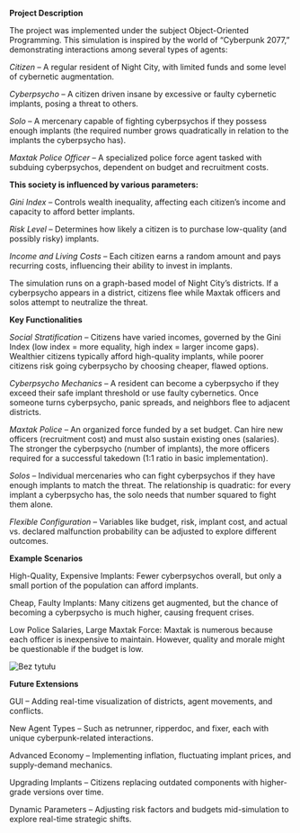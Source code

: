 **Project Description**


The project was implemented under the subject Object-Oriented Programming.
This simulation is inspired by the world of “Cyberpunk 2077,” demonstrating interactions among several types of agents:

*Citizen* – A regular resident of Night City, with limited funds and some level of cybernetic augmentation.

*Cyberpsycho* – A citizen driven insane by excessive or faulty cybernetic implants, posing a threat to others.

*Solo* – A mercenary capable of fighting cyberpsychos if they possess enough implants (the required number grows quadratically in relation to the implants the cyberpsycho has).

*Maxtak Police Officer* – A specialized police force agent tasked with subduing cyberpsychos, dependent on budget and recruitment costs.


**This society is influenced by various parameters:**


*Gini Index* – Controls wealth inequality, affecting each citizen’s income and capacity to afford better implants.

*Risk Level* – Determines how likely a citizen is to purchase low-quality (and possibly risky) implants.

*Income and Living Costs* – Each citizen earns a random amount and pays recurring costs, influencing their ability to invest in implants.

The simulation runs on a graph-based model of Night City’s districts. 
If a cyberpsycho appears in a district, citizens flee while Maxtak officers and solos attempt to neutralize the threat.


**Key Functionalities**


*Social Stratification* – Citizens have varied incomes, governed by the Gini Index (low index = more equality, high index = larger income gaps).
Wealthier citizens typically afford high-quality implants, while poorer citizens risk going cyberpsycho by choosing cheaper, flawed options.

*Cyberpsycho Mechanics* – A resident can become a cyberpsycho if they exceed their safe implant threshold or use faulty cybernetics. 
Once someone turns cyberpsycho, panic spreads, and neighbors flee to adjacent districts.

*Maxtak Police* – An organized force funded by a set budget.
Can hire new officers (recruitment cost) and must also sustain existing ones (salaries).
The stronger the cyberpsycho (number of implants), the more officers required for a successful takedown (1:1 ratio in basic implementation).

*Solos* – Individual mercenaries who can fight cyberpsychos if they have enough implants to match the threat.
The relationship is quadratic: for every implant a cyberpsycho has, the solo needs that number squared to fight them alone.

*Flexible Configuration* – Variables like budget, risk, implant cost, and actual vs. declared malfunction probability can be adjusted to explore different outcomes.


**Example Scenarios**


High-Quality, Expensive Implants:
Fewer cyberpsychos overall, but only a small portion of the population can afford implants.

Cheap, Faulty Implants:
Many citizens get augmented, but the chance of becoming a cyberpsycho is much higher, causing frequent crises.

Low Police Salaries, Large Maxtak Force:
Maxtak is numerous because each officer is inexpensive to maintain. However, quality and morale might be questionable if the budget is low.


![Bez tytułu](https://github.com/user-attachments/assets/65079e0c-647d-4e1b-a02f-3455aa4f765b)


**Future Extensions**

GUI – Adding real-time visualization of districts, agent movements, and conflicts.

New Agent Types – Such as netrunner, ripperdoc, and fixer, each with unique cyberpunk-related interactions.

Advanced Economy – Implementing inflation, fluctuating implant prices, and supply-demand mechanics.

Upgrading Implants – Citizens replacing outdated components with higher-grade versions over time.

Dynamic Parameters – Adjusting risk factors and budgets mid-simulation to explore real-time strategic shifts.
